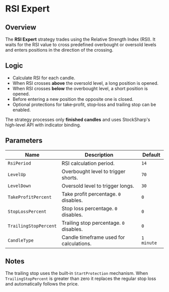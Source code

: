 # RSI Expert

## Overview

The **RSI Expert** strategy trades using the Relative Strength Index (RSI). It waits for the RSI value to cross predefined overbought or oversold levels and enters positions in the direction of the crossing.

## Logic

- Calculate RSI for each candle.
- When RSI crosses **above** the oversold level, a long position is opened.
- When RSI crosses **below** the overbought level, a short position is opened.
- Before entering a new position the opposite one is closed.
- Optional protections for take‑profit, stop‑loss and trailing stop can be enabled.

The strategy processes only **finished candles** and uses StockSharp's high‑level API with indicator binding.

## Parameters

| Name | Description | Default |
|------|-------------|---------|
| `RsiPeriod` | RSI calculation period. | `14` |
| `LevelUp` | Overbought level to trigger shorts. | `70` |
| `LevelDown` | Oversold level to trigger longs. | `30` |
| `TakeProfitPercent` | Take profit percentage. `0` disables. | `0` |
| `StopLossPercent` | Stop loss percentage. `0` disables. | `0` |
| `TrailingStopPercent` | Trailing stop percentage. `0` disables. | `0` |
| `CandleType` | Candle timeframe used for calculations. | `1 minute` |

## Notes

The trailing stop uses the built‑in `StartProtection` mechanism. When `TrailingStopPercent` is greater than zero it replaces the regular stop loss and automatically follows the price.
